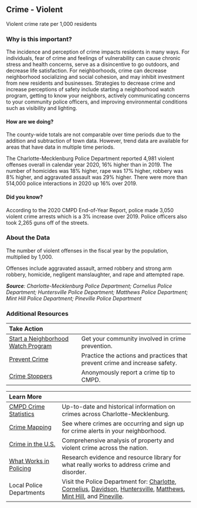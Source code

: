 ## Crime - Violent
Violent crime rate per 1,000 residents

### Why is this important?
The incidence and perception of crime impacts residents in many ways. For individuals, fear of crime and feelings of vulnerability can cause chronic stress and health concerns, serve as a disincentive to go outdoors, and decrease life satisfaction. For neighborhoods, crime can decrease neighborhood socializing and social cohesion, and may inhibit investment from new residents and businesses. Strategies to decrease crime and increase perceptions of safety include starting a neighborhood watch program, getting to know your neighbors, actively communicating concerns to your community police officers, and improving environmental conditions such as visibility and lighting.

#### How are we doing?
The county-wide totals are not comparable over time periods due to the addition and subtraction of town data. However, trend data are available for areas that have data in multiple time periods. 

The Charlotte-Mecklenburg Police Department reported 4,981 violent offenses overall in calendar year 2020, 16% higher than in 2019. The number of homicides was 18% higher, rape was 17% higher, robbery was 8% higher, and aggravated assault was 29% higher. There were more than 514,000 police interactions in 2020 up 16% over 2019.

#### Did you know?
According to the 2020 CMPD End-of-Year Report, police made 3,050 violent crime arrests which is a 3% increase over 2019. Police officers also took 2,265 guns off of the streets.

### About the Data
The number of violent offenses in the fiscal year by the population, multiplied by 1,000. 

Offenses include aggravated assault, armed robbery and strong arm robbery, homicide, negligent manslaughter, and rape and attempted rape. 

_**Source**: Charlotte-Mecklenburg Police Department; Cornelius Police Department; Huntersville Police Department; Matthews Police Department; Mint Hill Police Department; Pineville Police Department_

### Additional Resources
|Take Action |     |
|:- |:- |
|[Start a Neighborhood Watch Program](https://www.charlottenc.gov/cmpd/Community-Involvement/Community-Programs) |Get your community involved in crime prevention.
|[Prevent Crime](https://www.charlottenc.gov/cmpd/Community-Involvement/Crime-Prevention/Safety-Tips)| Practice the actions and practices that prevent crime and increase safety.
| [Crime Stoppers](https://www.charlottenc.gov/cmpd/Community-Involvement/CrimeStoppers) |Anonymously report a crime tip to CMPD.

|Learn More |     |
|:- |:- |
|[CMPD Crime Statistics](http://charlottenc.gov/CMPD/Safety/Pages/CrimeStats.aspx)| Up-to-date and historical information on crimes across Charlotte-Mecklenburg.
|[Crime Mapping](http://www.crimemapping.com/map/agency/65) |See where crimes are occurring and sign up for crime alerts in your neighborhood. 
|[Crime in the U.S.](http://www.fbi.gov/stats-services/crimestats)| Comprehensive analysis of property and violent crime across the nation.
|[What Works in Policing](http://cebcp.org/evidence-based-policing/what-works-in-policing/) |Research evidence and resource library for what really works to address crime and disorder.
|Local Police Departments|Visit the Police Department for: [Charlotte](http://charlottenc.gov/cmpd/Pages/default.aspx), [Cornelius](http://www.cornelius.org/index.aspx?nid=189), [Davidson](http://www.ci.davidson.nc.us/index.aspx?NID=126), [Huntersville](https://www.huntersville.org/2603/Police-Department), [Matthews](http://matthewsnc.gov/pview.aspx?id=20737&catID=567), [Mint Hill](https://www.minthill.com/departments/police_department/index.php), and [Pineville](https://www.pinevillenc.gov/government/departments/police/).